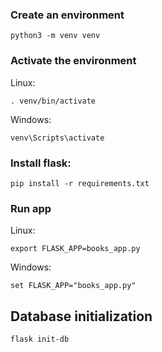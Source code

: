 ### Create an environment

```
python3 -m venv venv
``` 

### Activate the environment
Linux:
```
. venv/bin/activate
```
Windows:
```
venv\Scripts\activate
```
### Install flask:
```
pip install -r requirements.txt
```

### Run app
Linux:
```
export FLASK_APP=books_app.py
```
Windows:
```
set FLASK_APP="books_app.py"
```

## Database initialization
```
flask init-db
```